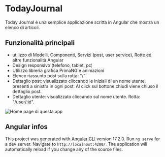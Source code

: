 # TodayJournal
Today Journal è una semplice applicazione scritta in Angular che mostra un elenco di articoli.

## Funzionalità principali
 - utilizzo di Modelli, Componenti, Servizi (post, user service), Rotte ed altre funzionalità Angular
 - Design responsivo (telefono, tablet, pc)
 - Utilizzo libreria grafica PrimaNG e animazioni
 - Elenco riassunto post sulla rotta: "/"
 - Dettaglio post: visualizzato cliccando le iniziali di un nome utente, presenti a sinistra in ogni post. Al click sul bottone chiudi viene chiuso il dettaglio post.
 - Dettaglio utente: visualizzato cliccando sul nome utente. Rotta: "/user/:id".

 ![Home page di questa app](https://i.ibb.co/tqGTghz/Screenshot-2024-02-23-143559.pngg "Home Page di TodayJournal")


## Angular infos
This project was generated with [Angular CLI](https://github.com/angular/angular-cli) version 17.2.0.
Run `ng serve` for a dev server. Navigate to `http://localhost:4200/`. The application will automatically reload if you change any of the source files.